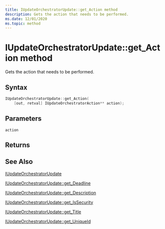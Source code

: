 ```yaml
---
title: IUpdateOrchestratorUpdate::get_Action method
description: Gets the action that needs to be performed.
ms.date: 12/01/2020
ms.topic: method
---
```


# IUpdateOrchestratorUpdate::get_Action method

Gets the action that needs to be performed.

## Syntax
```cpp
IUpdateOrchestratorUpdate::get_Action(
    [out, retval] IUpdateOrchestratorAction** action);
```

## Parameters

`action`


## Returns

## See Also

[IUpdateOrchestratorUpdate](iupdateorchestratorupdate.md)

[IUpdateOrchestratorUpdate::get_Deadline](iupdateorchestratorupdate-get-deadline.md)

[IUpdateOrchestratorUpdate::get_Description](iupdateorchestratorupdate-get-description.md)

[IUpdateOrchestratorUpdate::get_IsSecurity](iupdateorchestratorupdate-get-issecurity.md)

[IUpdateOrchestratorUpdate::get_Title](iupdateorchestratorupdate-get-title.md)

[IUpdateOrchestratorUpdate::get_UniqueId](iupdateorchestratorupdate-get-uniqueid.md)
